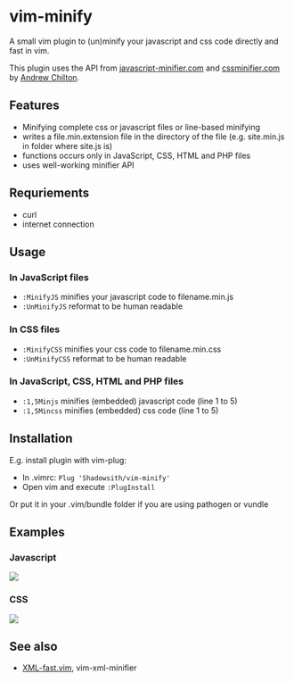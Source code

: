 # vim-minify

A small vim plugin to (un)minify your javascript and css code directly and fast in vim.

This plugin uses the API from [javascript-minifier.com](https://javascript-minifier.com)
and [cssminifier.com](https://cssminifier.com/) by [Andrew Chilton](https://chilts.org/).

## Features
* Minifying complete css or javascript files or line-based minifying
* writes a file.min.extension file in the directory of the file (e.g. site.min.js in
  folder where site.js is)
* functions occurs only in JavaScript, CSS, HTML and PHP files
* uses well-working minifier API

## Requriements
* curl
* internet connection

## Usage
### In JavaScript files
* <code>:MinifyJS</code> minifies your javascript code to filename.min.js
* <code>:UnMinifyJS</code> reformat to be human readable 

### In CSS files
* <code>:MinifyCSS</code> minifies your css code to filename.min.css
* <code>:UnMinifyCSS</code> reformat to be human readable

### In JavaScript, CSS, HTML and PHP files
* <code>:1,5Minjs</code> minifies (embedded) javascript code (line 1 to 5)
* <code>:1,5Mincss</code> minifies (embedded) css code (line 1 to 5)

## Installation
E.g. install plugin with vim-plug:
* In .vimrc: <code>Plug 'Shadowsith/vim-minify'</code>
* Open vim and execute <code>:PlugInstall</code>

Or put it in your .vim/bundle folder if you are using pathogen or vundle

## Examples

### Javascript
<img src="https://shadowsith.de/github/vim-minify/vim_js_minify.gif">

### CSS
<img src="https://shadowsith.de/github/vim-minify/vim_css_minify.gif">


## See also
* [XML-fast.vim](https://github.com/joeky888/XML-fast.vim), vim-xml-minifier
